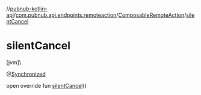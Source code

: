 //[pubnub-kotlin-api](../../../index.md)/[com.pubnub.api.endpoints.remoteaction](../index.md)/[ComposableRemoteAction](index.md)/[silentCancel](silent-cancel.md)

# silentCancel

[jvm]\

@[Synchronized](https://kotlinlang.org/api/latest/jvm/stdlib/kotlin.jvm/-synchronized/index.html)

open override fun [silentCancel](silent-cancel.md)()
